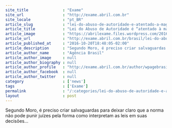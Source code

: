 ```yaml
---
site_title               : "Exame"
site_url                 : "http://exame.abril.com.br"
site_locale              : "pt_BR"
article_slug             : "lei-do-abuso-de-autoridade-e-atentado-a-magistratura-diz-moro"
article_title            : "Lei do Abuso de Autoridade é “atentado à magistratura”, diz Moro"
article_image            : "https://abrilexame.files.wordpress.com/2016/10/size_960_16_9_1041178-df_31-08-2016_mcag-81493.jpg?quality=70&strip=all&w=960"
article_url              : "http://exame.abril.com.br/brasil/lei-do-abuso-de-autoridade-e-atentado-a-magistratura-diz-moro/"
article_published_at     : "2016-10-20T18:48:05-02:00"
article_description      : "Segundo Moro, é preciso criar salvaguardas para deixar claro que a norma não pode punir juízes pela forma como interpretam as leis em suas decisões..."
article_author_name      : "Agência Brasil"
article_author_image     : null
article_author_biography : null
article_author_profile   : "http://exame.abril.com.br/author/wpagebrasil/"
article_author_facebook  : null
article_author_twitter   : null
category                 : ['news']
tags                     : ['Exame']
permalink                : "/:categories/lei-do-abuso-de-autoridade-e-atentado-a-magistratura-diz-moro/"
layout                   : post
---
```


Segundo Moro, é preciso criar salvaguardas para deixar claro que a norma não pode punir juízes pela forma como interpretam as leis em suas decisões...

